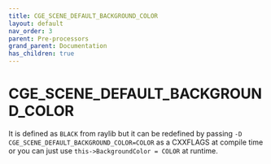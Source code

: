 ```yaml
---
title: CGE_SCENE_DEFAULT_BACKGROUND_COLOR
layout: default
nav_order: 3
parent: Pre-processors
grand_parent: Documentation
has_children: true
---
```


# CGE_SCENE_DEFAULT_BACKGROUND_COLOR
It is defined as `BLACK` from raylib but it can be redefined by passing `-D CGE_SCENE_DEFAULT_BACKGROUND_COLOR=COLOR` as a CXXFLAGS at compile time or you can just use `this->BackgroundColor = COLOR` at runtime.
